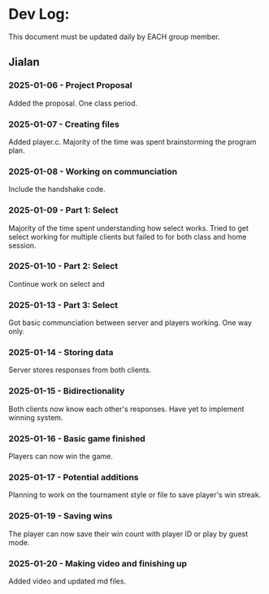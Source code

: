 # Dev Log:

This document must be updated daily by EACH group member.

## Jialan

### 2025-01-06 - Project Proposal
Added the proposal. One class period.

### 2025-01-07 - Creating files
Added player.c. Majority of the time was spent brainstorming the program plan.

### 2025-01-08 - Working on communciation
Include the handshake code.

### 2025-01-09 - Part 1: Select
Majority of the time spent understanding how select works. Tried to get select working for multiple clients
but failed to for both class and home session.

### 2025-01-10 - Part 2: Select
Continue work on select and 

### 2025-01-13 - Part 3: Select
Got basic communciation between server and players working. One way only.

### 2025-01-14 - Storing data
Server stores responses from both clients.

### 2025-01-15 - Bidirectionality
Both clients now know each other's responses. Have yet to implement winning system.

### 2025-01-16 - Basic game finished
Players can now win the game.

### 2025-01-17 - Potential additions
Planning to work on the tournament style or file to save player's win streak.

### 2025-01-19 - Saving wins
The player can now save their win count with player ID or play by guest mode.

### 2025-01-20 - Making video and finishing up
Added video and updated md files.

